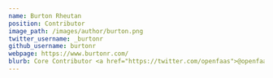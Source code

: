 ```yaml
---
name: Burton Rheutan
position: Contributor
image_path: /images/author/burton.png
twitter_username: _burtonr
github_username: burtonr
webpage: https://www.burtonr.com/
blurb: Core Contributor <a href="https://twitter.com/openfaas">@openfaas</a>. DevOps Lead <a href="https://118118money.com">@118 118 Money</a>
---
```

